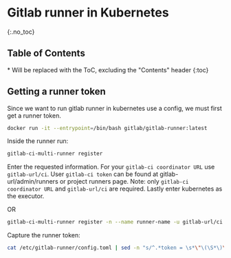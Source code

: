 # Gitlab runner in Kubernetes

{:.no_toc}

<h2 id="toc-header">Table of Contents <i class="fa fa-chevron-up" aria-hidden="true" id="toc-arrow"></i></h2>
* Will be replaced with the ToC, excluding the "Contents" header
{:toc}


## Getting a runner token
Since we want to run gitlab runner in kubernetes use a config, we must first get a runner token.
``` bash
docker run -it --entrypoint=/bin/bash gitlab/gitlab-runner:latest
```

Inside the runner run:
``` bash
gitlab-ci-multi-runner register
```
Enter the requested information. For your `gitlab-ci coordinator URL` use `gitlab-url/ci`. User `gitlab-ci token` can be found at gitlab-url/admin/runners or project runners page. Note: only `gitlab-ci coordinator URL` and `gitlab-url/ci` are required. Lastly enter kubernetes as the executor.

OR

```bash
gitlab-ci-multi-runner register -n --name runner-name -u gitlab-url/ci -r token --executor kubernetes
```

Capture the runner token:
``` bash
cat /etc/gitlab-runner/config.toml | sed -n "s/^.*token = \s*\"\(\S*\)\".*$/\1/p"
```